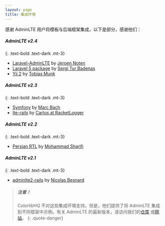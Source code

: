 ```yaml
---
layout: page
title: 集成环境
---
```


感谢 AdminLTE 用户将模板与后端框架集成，以下是部分，感谢他们：


##### AdminLTE v2.4
{: .text-bold .text-dark .mt-3}
- [Laravel-AdminLTE](https://github.com/jeroennoten/Laravel-AdminLTE) by [Jeroen Noten](https://github.com/jeroennoten)
- [Laravel 5 package](https://github.com/acacha/adminlte-laravel) by [Sergi Tur Badenas](https://github.com/acacha)
- [Yii 2](https://github.com/dmstr/yii2-adminlte-asset) by [Tobias Munk](https://github.com/schmunk42)

##### AdminLTE v2.3
{: .text-bold .text-dark .mt-3}
- [Symfony](https://github.com/avanzu/AdminThemeBundle) by [Marc Bach](https://github.com/avanzu)
- [lte-rails](https://github.com/racketlogger/lte-rails) by [Carlos at RacketLogger](https://github.com/racketlogger)

##### AdminLTE v2.2
{: .text-bold .text-dark .mt-3}
- [Persian RTL](https://github.com/mmdsharifi/AdminLTE-RTL) by [Mohammad Sharifi](https://github.com/mmdsharifi)

##### AdminLTE v2.1
{: .text-bold .text-dark .mt-3}
- [adminlte2-rails](https://github.com/nicolas-besnard/adminlte2-rails) by [Nicolas Besnard](https://github.com/nicolas-besnard)



> ##### 注意！
> ColorlibHQ 不对这些集成环境支持。但是，他们提供了将 AdminLTE 集成到不同框架中示例。有关 AdminLTE 的最新版本，请访问我们的[仓库](https://github.com/ColorlibHQ/AdminLTE/) 或[网站](https://adminlte.io)。
{: .quote-danger}
